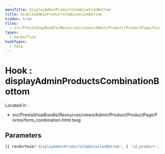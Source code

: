 ```yaml
---
menuTitle: displayAdminProductsCombinationBottom
title: displayAdminProductsCombinationBottom
hidden: true
files:
  - src/PrestaShopBundle/Resources/views/Admin/Product/ProductPage/Forms/form_combination.html.twig
types:
  - backoffice
hookTypes:
  - twig
---
```


# Hook : displayAdminProductsCombinationBottom

Located in :

  - src/PrestaShopBundle/Resources/views/Admin/Product/ProductPage/Forms/form_combination.html.twig

## Parameters

```php
{{ renderhook('displayAdminProductsCombinationBottom', { 'id_product': form.vars.value.id_product, 'id_product_attribute': form.vars.value.id_product_attribute }) }}
```
